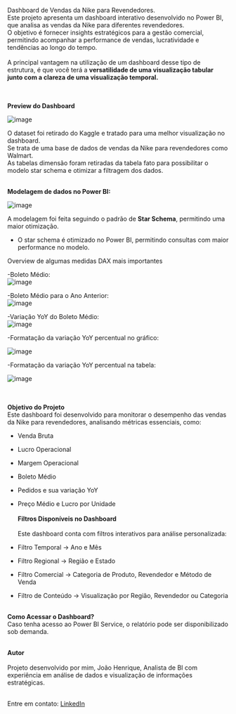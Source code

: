 Dashboard de Vendas da Nike para Revendedores. <br>
Este projeto apresenta um dashboard interativo desenvolvido no Power BI, que analisa as vendas da Nike para diferentes revendedores. <br>
O objetivo é fornecer insights estratégicos para a gestão comercial, permitindo acompanhar a performance de vendas, lucratividade e tendências ao longo do tempo.<br>
<br>
A principal vantagem na utilização de um dashboard desse tipo de estrutura, é que você terá a **versatilidade de uma visualização tabular junto com a clareza de uma visualização temporal.**<br>
<br><br>

**Preview do Dashboard**

![image](https://github.com/user-attachments/assets/1069dfdf-7707-4d84-b8ed-9f286717c511)

O dataset foi retirado do Kaggle e tratado para uma melhor visualização no dashboard.<br>
Se trata de uma base de dados de vendas da Nike para revendedores como Walmart.<br>
As tabelas dimensão foram retiradas da tabela fato para possibilitar o modelo star schema e otimizar a filtragem dos dados.<br><br>

**Modelagem de dados no Power BI:**

![image](https://github.com/user-attachments/assets/e9309532-6f06-46bc-a3b5-9776290559b0)

A modelagem foi feita seguindo o padrão de **Star Schema**, permitindo uma maior otimização.<br>
- O star schema é otimizado no Power BI, permitindo consultas com maior performance no modelo.<br>

Overview de algumas medidas DAX mais importantes

-Boleto Médio:<br>
![image](https://github.com/user-attachments/assets/e68550c2-56c4-4205-8bb8-94944cbcfdbf)

-Boleto Médio para o Ano Anterior:<br>
![image](https://github.com/user-attachments/assets/71615aa4-70d9-461c-9f6b-6882a8641de4)

-Variação YoY do Boleto Médio: <br>
![image](https://github.com/user-attachments/assets/e6109574-b10a-46cb-9a7e-18df2d23a833)

-Formatação da variação YoY percentual no gráfico:<br>

![image](https://github.com/user-attachments/assets/e41517a5-742b-405b-b74b-3efcee0dab39)

-Formatação da variação YoY percentual na tabela:<br>

![image](https://github.com/user-attachments/assets/7aa67e64-f79e-41ba-86a8-5c9c71419434)

<br><br>
**Objetivo do Projeto**<br>
Este dashboard foi desenvolvido para monitorar o desempenho das vendas da Nike para revendedores, analisando métricas essenciais, como:<br>

- Venda Bruta 
- Lucro Operacional 
- Margem Operacional 
- Boleto Médio 
- Pedidos e sua variação YoY
- Preço Médio e Lucro por Unidade 
<br><br>
**Filtros Disponíveis no Dashboard**<br><br>
Este dashboard conta com filtros interativos para análise personalizada:<br>

- Filtro Temporal → Ano e Mês
- Filtro Regional → Região e Estado
- Filtro Comercial → Categoria de Produto, Revendedor e Método de Venda
- Filtro de Conteúdo → Visualização por Região, Revendedor ou Categoria<br><br>

**Como Acessar o Dashboard?**<br>
Caso tenha acesso ao Power BI Service, o relatório pode ser disponibilizado sob demanda.<br><br>

**Autor**<br><br>
Projeto desenvolvido por mim, João Henrique, Analista de BI com experiência em análise de dados e visualização de informações estratégicas.<br><br>

Entre em contato: [LinkedIn](https://www.linkedin.com/in/rickmenezes/)

